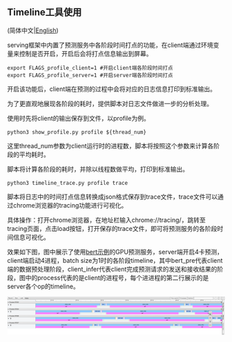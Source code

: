 ## Timeline工具使用

(简体中文|[English](./README.md))

serving框架中内置了预测服务中各阶段时间打点的功能，在client端通过环境变量来控制是否开启，开启后会将打点信息输出到屏幕。
```
export FLAGS_profile_client=1 #开启client端各阶段时间打点
export FLAGS_profile_server=1 #开启server端各阶段时间打点
```
开启该功能后，client端在预测的过程中会将对应的日志信息打印到标准输出。

为了更直观地展现各阶段的耗时，提供脚本对日志文件做进一步的分析处理。

使用时先将client的输出保存到文件，以profile为例。
```
python3 show_profile.py profile ${thread_num}
```
这里thread_num参数为client运行时的进程数，脚本将按照这个参数来计算各阶段的平均耗时。

脚本将计算各阶段的耗时，并除以线程数做平均，打印到标准输出。

```
python3 timeline_trace.py profile trace
```
脚本将日志中的时间打点信息转换成json格式保存到trace文件，trace文件可以通过chrome浏览器的tracing功能进行可视化。

具体操作：打开chrome浏览器，在地址栏输入chrome://tracing/，跳转至tracing页面，点击load按钮，打开保存的trace文件，即可将预测服务的各阶段时间信息可视化。

效果如下图，图中展示了使用[bert示例](../C++/PaddleNLP/bert)的GPU预测服务，server端开启4卡预测，client端启动4进程，batch size为1时的各阶段timeline，其中bert_pre代表client端的数据预处理阶段，client_infer代表client完成预测请求的发送和接收结果的阶段，图中的process代表的是client的进程号，每个进进程的第二行展示的是server各个op的timeline。

![timeline](../../doc/images/timeline-example.png)
